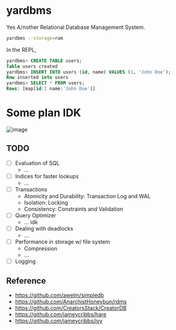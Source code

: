 # yardbms
Yes A/nother Relational Database Management System.

```sh
yardbms --storage=ram
```

In the REPL,

```sql
yardbms> CREATE TABLE users;
Table users created
yardbms> INSERT INTO users (id, name) VALUES (1, 'John Doe');
Row inserted into users
yardbms> SELECT * FROM users;
Rows: [map[id:1 name:'John Doe']]
```

# Some plan IDK

![image](https://github.com/user-attachments/assets/d6f7dc5b-49d8-4ebd-889e-8bb0c8d66378)

## TODO

- [ ] Evaluation of SQL
  - ...
- [ ] Indices for faster lookups
  - ...
- [ ] Transactions
  - Atomicity and Durability: Transaction Log and WAL
  - Isolation: Locking
  - Consistency: Constraints and Validation
- [ ] Query Optimizer
  - ... idk
- [ ] Dealing with deadlocks
  - ... 
- [ ] Performance in storage w/ file system
  - Compression
  - ...
- [ ] Logging

## Reference
- https://github.com/awelm/simpledb
- https://github.com/AnarchistHoneybun/rdms
- https://github.com/CreatorsStack/CreatorDB
- https://github.com/jameycribbs/hare
- https://github.com/jameycribbs/ivy

